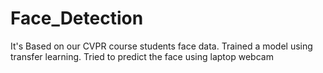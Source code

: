# Face_Detection
It's Based on our CVPR course students face data. Trained a model using transfer learning. Tried to predict the face using laptop webcam
